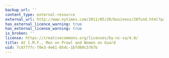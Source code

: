 ```yaml
---
backup_url: ''
content_type: external-resource
external_url: http://www.nytimes.com/2011/05/20/business/20fund.html?pagewanted=all&_r=0
has_external_licence_warning: true
has_external_license_warning: true
is_broken: ''
license: https://creativecommons.org/licenses/by-nc-sa/4.0/
title: At I.M.F., Men on Prowl and Women on Guard
uid: 7c8777fc-f0e3-4e61-854c-1bfd60c5767b
---
```

